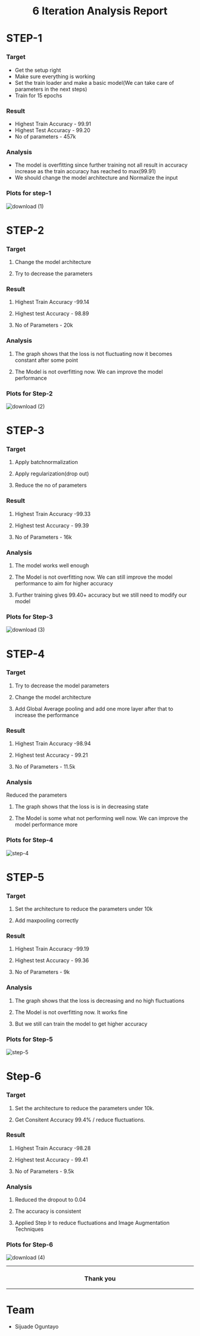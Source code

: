 <h1 align="center"> 6 Iteration Analysis Report</h1>

# STEP-1

### Target
- Get the setup right
- Make sure everything is working
- Set the train loader and make a basic model(We can take care of parameters in the next steps)
- Train for 15 epochs

### Result
- Highest Train Accuracy - 99.91
- Highest Test Accuracy - 99.20
- No of parameters - 457k

### Analysis
- The model is overfitting since further training not all result in accuracy increase as the train accuracy has reached to max(99.91)
- We should change the model architecture and Normalize the input
### Plots for step-1
![download (1)](https://user-images.githubusercontent.com/62477860/120837482-5f4a6c80-c584-11eb-9745-a050e255ae39.png)

# STEP-2

### Target 
1. Change the model architecture

2. Try to decrease the parameters

### Result

1. Highest Train Accuracy -99.14

2. Highest test Accuracy - 98.89

3. No of Parameters - 20k

### Analysis

1. The graph shows that the loss is not fluctuating now it becomes constant after some point

2. The Model is not overfitting now. We can improve the model performance

### Plots for Step-2
![download (2)](https://user-images.githubusercontent.com/62477860/120837567-79844a80-c584-11eb-8e03-04e530ca8b04.png)


# STEP-3

### Target 

1. Apply batchnormalization 

2. Apply regularization(drop out)

3. Reduce the no of parameters

### Result

1. Highest Train Accuracy -99.33

2. Highest test Accuracy - 99.39

3. No of Parameters - 16k

### Analysis

1. The model works well enough

2. The Model is not overfitting now. We can still improve the model performance to aim for higher accuracy

3. Further training gives 99.40+ accuracy but we still need to modify our model

### Plots for Step-3
![download (3)](https://user-images.githubusercontent.com/62477860/120837625-8ef97480-c584-11eb-917f-5019eff626a6.png)

# STEP-4

### Target 
1. Try to decrease the model parameters

2. Change the model architecture 

3. Add Global Average pooling and add one more layer after that to increase the performance


### Result

1. Highest Train Accuracy -98.94

2. Highest test Accuracy - 99.21

3. No of Parameters - 11.5k

### Analysis

Reduced the parameters

1. The graph shows that the loss is is in decreasing state

2. The Model is some what not performing well now. We can improve the model performance more 

### Plots for Step-4
![step-4](https://user-images.githubusercontent.com/62477860/120837682-a173ae00-c584-11eb-8c3d-4963e41bd356.png)

# STEP-5

### Target
1. Set the architecture to reduce the parameters under 10k

2. Add maxpooling correctly


### Result

1. Highest Train Accuracy -99.19

2. Highest test Accuracy - 99.36

3. No of Parameters - 9k

### Analysis

1. The graph shows that the loss is decreasing and no high fluctuations

2. The Model is not overfitting now. It works fine

3. But we still can train the model to get higher accuracy

### Plots for Step-5
![step-5](https://user-images.githubusercontent.com/62477860/120837742-b6504180-c584-11eb-8993-a110551bc738.png)

# Step-6

### Target
1. Set the architecture to reduce the parameters under 10k.

2. Get Consitent Accuracy 99.4% / reduce fluctuations.
### Result
1. Highest Train Accuracy -98.28

2. Highest test Accuracy - 99.41

3. No of Parameters - 9.5k
### Analysis
1. Reduced the dropout to 0.04

2. The accuracy is consistent

3. Applied Step lr to reduce fluctuations and Image Augmentation Techniques

### Plots for Step-6

![download (4)](https://user-images.githubusercontent.com/62477860/120856902-1a333400-c59e-11eb-91da-3a2ad14ff7c8.png)

---
<h3 align="center">Thank you</h3>

---
# Team
- Sijuade Oguntayo



